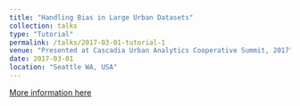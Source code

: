 ```yaml
---
title: "Handling Bias in Large Urban Datasets"
collection: talks
type: "Tutorial"
permalink: /talks/2017-03-01-tutorial-1
venue: "Presented at Cascadia Urban Analytics Cooperative Summit, 2017"
date: 2017-03-01
location: "Seattle WA, USA"
---
```


[More information here]([http://escience.washington.edu/wp-content/uploads/2018/01/Final-Poster-ORCA-2017.pdf])


